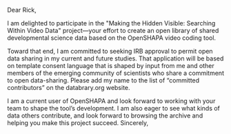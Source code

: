 Dear Rick,

I am delighted to participate in the "Making the Hidden Visible: Searching Within Video Data" project—your effort to create an open library of shared developmental science data based on the OpenSHAPA video coding tool.

Toward that end, I am committed to seeking IRB approval to permit open data sharing in my current and future studies. That application will be based on template consent language that is shaped by input from me and other members of the emerging community of scientists who share a commitment to open data-sharing. Please add my name to the list of “committed contributors” on the databrary.org website.

I am a current user of OpenSHAPA and look forward to working with your team to shape the tool’s development. I am also eager to see what kinds of data others contribute, and look forward to browsing the archive and helping you make this project succeed.
Sincerely,
